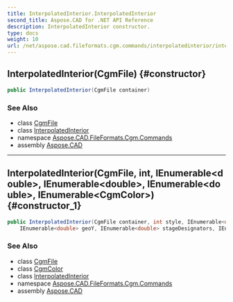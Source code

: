 ```yaml
---
title: InterpolatedInterior.InterpolatedInterior
second_title: Aspose.CAD for .NET API Reference
description: InterpolatedInterior constructor. 
type: docs
weight: 10
url: /net/aspose.cad.fileformats.cgm.commands/interpolatedinterior/interpolatedinterior/
---
```

## InterpolatedInterior(CgmFile) {#constructor}

```csharp
public InterpolatedInterior(CgmFile container)
```

### See Also

* class [CgmFile](../../../aspose.cad.fileformats.cgm/cgmfile/)
* class [InterpolatedInterior](../)
* namespace [Aspose.CAD.FileFormats.Cgm.Commands](../../interpolatedinterior/)
* assembly [Aspose.CAD](../../../)

---

## InterpolatedInterior(CgmFile, int, IEnumerable&lt;double&gt;, IEnumerable&lt;double&gt;, IEnumerable&lt;double&gt;, IEnumerable&lt;CgmColor&gt;) {#constructor_1}

```csharp
public InterpolatedInterior(CgmFile container, int style, IEnumerable<double> geoX, 
    IEnumerable<double> geoY, IEnumerable<double> stageDesignators, IEnumerable<CgmColor> colors)
```

### See Also

* class [CgmFile](../../../aspose.cad.fileformats.cgm/cgmfile/)
* class [CgmColor](../../../aspose.cad.fileformats.cgm.classes/cgmcolor/)
* class [InterpolatedInterior](../)
* namespace [Aspose.CAD.FileFormats.Cgm.Commands](../../interpolatedinterior/)
* assembly [Aspose.CAD](../../../)


